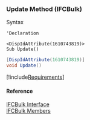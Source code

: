 ﻿### Update Method (IFCBulk)

Syntax

```vbnet
'Declaration

<DispIdAttribute(1610743819)>
Sub Update()
```

```csharp
[DispIdAttribute(1610743819)]
void Update()
```

[!include[Requirements](../partials/requirements.md)]

#### Reference

[IFCBulk Interface](FChoice.Foundation.Clarify.Compatibility~FChoice.Foundation.Clarify.Compatibility.IFCBulk.md)  
[IFCBulk Members](FChoice.Foundation.Clarify.Compatibility~FChoice.Foundation.Clarify.Compatibility.IFCBulk_members.md)